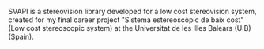 SVAPI is a stereovision library developed for a low cost stereovision system, created for my final career project "Sistema estereoscòpic de baix cost" (Low cost stereoscopic system) at the Universitat de les Illes Balears (UIB) (Spain).